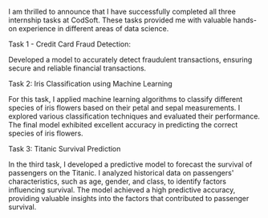 I am thrilled to announce that I have successfully completed all three internship tasks at CodSoft. These tasks provided me with valuable hands-on experience in different areas of data science.



Task 1 - Credit Card Fraud Detection:



Developed a model to accurately detect fraudulent transactions, ensuring secure and reliable financial transactions.



Task 2: Iris Classification using Machine Learning



For this task, I applied machine learning algorithms to classify different species of iris flowers based on their petal and sepal measurements. I explored various classification techniques and evaluated their performance. The final model exhibited excellent accuracy in predicting the correct species of iris flowers.



Task 3: Titanic Survival Prediction



In the third task, I developed a predictive model to forecast the survival of passengers on the Titanic. I analyzed historical data on passengers' characteristics, such as age, gender, and class, to identify factors influencing survival. The model achieved a high predictive accuracy, providing valuable insights into the factors that contributed to passenger survival.




